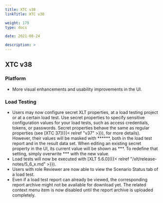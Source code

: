 ```yaml
---
title: XTC v38
linkTitle: XTC v38

weight: 179
type: docs

date: 2021-08-24

description: >
---
```


## XTC v38

### Platform
- More visual enhancements and usability improvements in the UI.


### Load Testing
- Users may now configure secret XLT properties, at a load testing project or at a certain load test. Use secret properties to specify sensitive configuration values for your load tests, such as access credentials, tokens, or passwords.
Secret properties behave the same as regular properties (see [XTC 37]({{< relref "v37" >}}), for more details). However, their values will be masked with ******, both in the load test report and in the result data set.
When editing an existing secret property in the UI, its current value will be shown as ***. To redefine that setting, simply overwrite *** with the new value.
- Load tests will now be executed with [XLT 5.6.0]({{< relref "/xlt/release-notes/5_6_x.md" >}}).
- Users with role Reviewer are now able to view the Scenario Status tab of a load test.
- Even if a load test report can already be viewed, the corresponding report archive might not be available for download yet. The related context menu item is now disabled until the report archive is uploaded completely.
